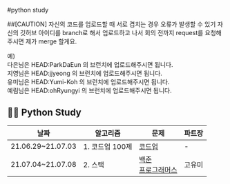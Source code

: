 #python study

##[CAUTION]
자신의 코드를 업로드할 때 서로 겹치는 경우 오류가 발생할 수 있기 자신의 깃허브 아이디를 branch로 해서 업로드하고 나서 회의 전까지 request를 요청해주시면 제가 merge 할게요.

예)<br>
다은님은 HEAD:ParkDaEun 의 브런치에 업로드해주시면 됩니다.<Br>
지영님은 HEAD:jjyeong 의 브런치에 업로드해주시면 됩니다.<br>
유미님은 HEAD:Yumi-Koh 의 브런치에 업로드해주시면 됩니다.<br>
예림님은 HEAD:ohRyungyi 의 브런치에 업로드해주시면 됩니다.<br>

## 👩‍💻 Python Study

날짜|알고리즘|문제|파트장
---|---|---|---
21.06.29~21.07.03|1. 코드업 100제|[코드업](https://codeup.kr/problemsetsol.php?psid=33)|-
21.07.04~21.07.08|2. 스택|[백준](https://www.acmicpc.net/step/11)<br>[프로그래머스](https://programmers.co.kr/learn/courses/30/parts/12081)|고유미

